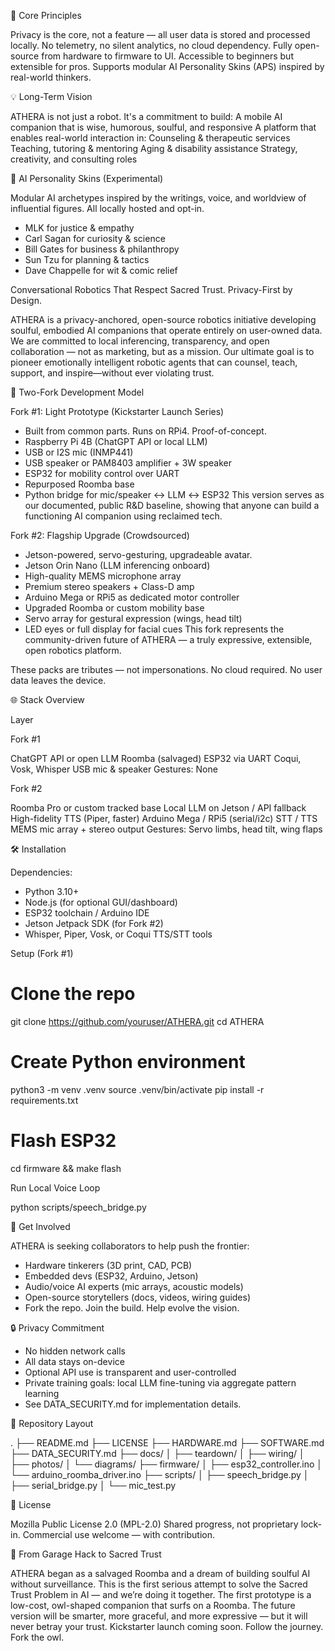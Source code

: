 🧭 Core Principles

Privacy is the core, not a feature — all user data is stored and processed locally. No telemetry, no silent analytics, no cloud dependency. Fully open-source from hardware to firmware to UI. 
Accessible to beginners but extensible for pros. Supports modular AI Personality Skins (APS) inspired by real-world thinkers.

💡 Long-Term Vision

ATHERA is not just a robot. It's a commitment to build: 
A mobile AI companion that is wise, humorous, soulful, and responsive
A platform that enables real-world interaction in:
Counseling & therapeutic services
Teaching, tutoring & mentoring
Aging & disability assistance
Strategy, creativity, and consulting roles

🧠 AI Personality Skins (Experimental)

Modular AI archetypes inspired by the writings, voice, and worldview of influential figures. All locally hosted and opt-in.

- MLK for justice & empathy
- Carl Sagan for curiosity & science
- Bill Gates for business & philanthropy
- Sun Tzu for planning & tactics
- Dave Chappelle for wit & comic relief

Conversational Robotics That Respect Sacred Trust. Privacy-First by Design.

ATHERA is a privacy-anchored, open-source robotics initiative developing soulful, embodied AI companions that operate entirely on user-owned data. We are committed to local inferencing, transparency, and open collaboration — not as marketing, but as a mission. Our ultimate goal is to pioneer emotionally intelligent robotic agents that can counsel, teach, support, and inspire—without ever violating trust.

🔀 Two-Fork Development Model

Fork #1: Light Prototype (Kickstarter Launch Series)
- Built from common parts. Runs on RPi4. Proof-of-concept.
- Raspberry Pi 4B (ChatGPT API or local LLM)
- USB or I2S mic (INMP441)
- USB speaker or PAM8403 amplifier + 3W speaker
- ESP32 for mobility control over UART
- Repurposed Roomba base
- Python bridge for mic/speaker ↔ LLM ↔ ESP32 This version serves as our documented, public R&D baseline, showing that anyone can build a functioning AI companion using reclaimed tech.

Fork #2: Flagship Upgrade (Crowdsourced)
- Jetson-powered, servo-gesturing, upgradeable avatar.
- Jetson Orin Nano (LLM inferencing onboard)
- High-quality MEMS microphone array
- Premium stereo speakers + Class-D amp
- Arduino Mega or RPi5 as dedicated motor controller
- Upgraded Roomba or custom mobility base
- Servo array for gestural expression (wings, head tilt)
- LED eyes or full display for facial cues This fork represents the community-driven future of ATHERA — a truly expressive, extensible, open robotics platform.

These packs are tributes — not impersonations. No cloud required. No user data leaves the device.

🌐 Stack Overview

Layer

Fork #1

ChatGPT API or open LLM
Roomba (salvaged)
ESP32 via UART
Coqui, Vosk, Whisper
USB mic & speaker
Gestures: None



Fork #2

Roomba Pro or custom tracked base
Local LLM on Jetson / API fallback
High-fidelity TTS (Piper, faster)
Arduino Mega / RPi5 (serial/i2c)
STT / TTS
MEMS mic array + stereo output
Gestures: Servo limbs, head tilt, wing flaps




🛠️ Installation

Dependencies:
- Python 3.10+
- Node.js (for optional GUI/dashboard)
- ESP32 toolchain / Arduino IDE
- Jetson Jetpack SDK (for Fork #2)
- Whisper, Piper, Vosk, or Coqui TTS/STT tools

Setup (Fork #1)

# Clone the repo
git clone https://github.com/youruser/ATHERA.git
cd ATHERA

# Create Python environment
python3 -m venv .venv
source .venv/bin/activate
pip install -r requirements.txt

# Flash ESP32
cd firmware && make flash

Run Local Voice Loop

python scripts/speech_bridge.py

🚀 Get Involved

ATHERA is seeking collaborators to help push the frontier:

- Hardware tinkerers (3D print, CAD, PCB)
- Embedded devs (ESP32, Arduino, Jetson)
- Audio/voice AI experts (mic arrays, acoustic models)
- Open-source storytellers (docs, videos, wiring guides)
- Fork the repo. Join the build. Help evolve the vision.

🔒 Privacy Commitment

- No hidden network calls
- All data stays on-device
- Optional API use is transparent and user-controlled
- Private training goals: local LLM fine-tuning via aggregate pattern learning
- See DATA_SECURITY.md for implementation details.

📁 Repository Layout

.
├── README.md
├── LICENSE
├── HARDWARE.md
├── SOFTWARE.md
├── DATA_SECURITY.md
├── docs/
│   ├── teardown/
│   ├── wiring/
│   ├── photos/
│   └── diagrams/
├── firmware/
│   ├── esp32_controller.ino
│   └── arduino_roomba_driver.ino
├── scripts/
│   ├── speech_bridge.py
│   ├── serial_bridge.py
│   └── mic_test.py

📄 License

Mozilla Public License 2.0 (MPL-2.0)
Shared progress, not proprietary lock-in. Commercial use welcome — with contribution.

🦉 From Garage Hack to Sacred Trust

ATHERA began as a salvaged Roomba and a dream of building soulful AI without surveillance. This is the first serious attempt to solve the Sacred Trust Problem in AI — and we’re doing it together.
The first prototype is a low-cost, owl-shaped companion that surfs on a Roomba. The future version will be smarter, more graceful, and more expressive — but it will never betray your trust.
Kickstarter launch coming soon. Follow the journey. Fork the owl.

